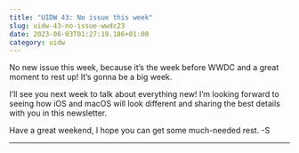 ```yaml
---
title: "UIDW 43: No issue this week"
slug: uidw-43-no-issue-wwdc23
date: 2023-06-03T01:27:19.186+01:00
category: uidw
---
```


No new issue this week, because it’s the week before WWDC and a great moment to rest up! It’s gonna be a big week.

I’ll see you next week to talk about everything new! I’m looking forward to seeing how iOS and macOS will look different and sharing the best details with you in this newsletter.

Have a great weekend, I hope you can get some much-needed rest. -S

---